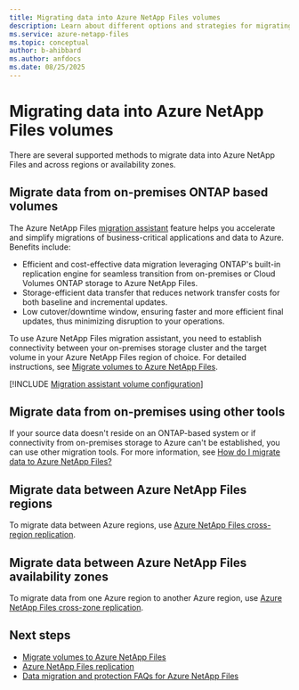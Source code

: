 ```yaml
---
title: Migrating data into Azure NetApp Files volumes
description: Learn about different options and strategies for migrating data into Azure NetApp Files volumes. 
ms.service: azure-netapp-files
ms.topic: conceptual
author: b-ahibbard
ms.author: anfdocs
ms.date: 08/25/2025
---
```

# Migrating data into Azure NetApp Files volumes

There are several supported methods to migrate data into Azure NetApp Files and across regions or availability zones. 

## Migrate data from on-premises ONTAP based volumes 

The Azure NetApp Files [migration assistant](migrate-volumes.md) feature helps you accelerate and simplify migrations of business-critical applications and data to Azure. Benefits include:

* Efficient and cost-effective data migration leveraging ONTAP's built-in replication engine for seamless transition from on-premises or Cloud Volumes ONTAP storage to Azure NetApp Files. 
* Storage-efficient data transfer that reduces network transfer costs for both baseline and incremental updates. 
* Low cutover/downtime window, ensuring faster and more efficient final updates, thus minimizing disruption to your operations.

To use Azure NetApp Files migration assistant, you need to establish connectivity between your on-premises storage cluster and the target volume in your Azure NetApp Files region of choice. For detailed instructions, see [Migrate volumes to Azure NetApp Files](migrate-volumes.md).


[!INCLUDE [Migration assistant volume configuration](includes/migration-assistant.md)]

## Migrate data from on-premises using other tools 

If your source data doesn't reside on an ONTAP-based system or if connectivity from on-premises storage to Azure can't be established, you can use other migration tools. For more information, see [How do I migrate data to Azure NetApp Files?](faq-data-migration-protection.md#how-do-i-migrate-data-to-azure-netapp-files)

## Migrate data between Azure NetApp Files regions 

To migrate data between Azure regions, use [Azure NetApp Files cross-region replication](replication.md). 

## Migrate data between Azure NetApp Files availability zones 

To migrate data from one Azure region to another Azure region, use [Azure NetApp Files cross-zone replication](replication.md). 

## Next steps

* [Migrate volumes to Azure NetApp Files](migrate-volumes.md)
* [Azure NetApp Files replication](replication.md)
* [Data migration and protection FAQs for Azure NetApp Files](faq-data-migration-protection.md)
 